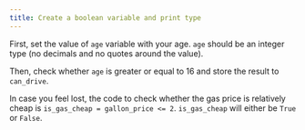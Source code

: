 ```yaml
---
title: Create a boolean variable and print type
---
```


First, set the value of `age` variable with your age. `age` should be an integer type (no decimals and no quotes around the value).

Then, check whether `age` is greater or equal to 16 and store the result to `can_drive`.

In case you feel lost, the code to check whether the gas price is relatively cheap is `is_gas_cheap = gallon_price <= 2`. `is_gas_cheap` will either be `True` or `False`.
